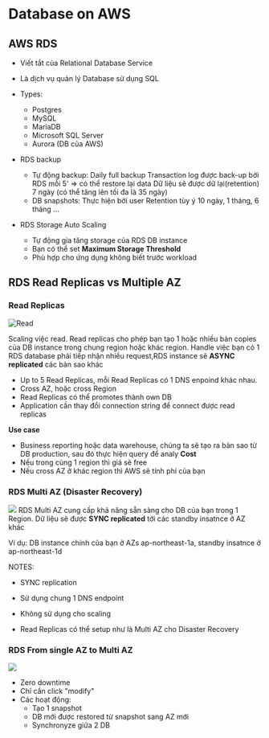 # Database on AWS
## AWS RDS
  - Viết tắt của Relational Database Service
  - Là dịch vụ quản lý Database sử dụng SQL
  - Types:
    + Postgres
    + MySQL
    + MariaDB
    + Microsoft SQL Server
    + Aurora (DB của AWS)

  - RDS backup
    + Tự động backup:
      Daily full backup
      Transaction log được back-up bởi RDS mỗi 5'
      => có thể restore lại data
      Dữ liệu sẽ được dữ lại(retention) 7 ngày (có thể tăng lên tối đa là 35 ngày)
    + DB snapshots:
      Thực hiện bởi user
      Retention tùy ý 10 ngày, 1 tháng, 6 tháng ...

  - RDS Storage Auto Scaling
    + Tự động gia tăng storage của RDS DB instance
    + Bạn có thể set **Maximum Storage Threshold**
    + Phù hợp cho ứng dụng không biết trước workload


## RDS Read Replicas vs Multiple AZ
### Read Replicas

![Read](https://cacoo.com/diagrams/2XNdewVsgellO3x8-1506D.png)

Scaling việc read. Read replicas cho phép bạn tạo 1 hoặc nhiều bản copies của DB instance trong chung region hoặc khác region. Handle việc bạn có 1 RDS database phải tiếp nhận nhiều request,RDS instance sẽ **ASYNC replicated** các bản sao khác
- Up to 5 Read Replicas, mỗi Read Replicas có 1 DNS enpoind khác nhau.
- Cross AZ, hoặc cross Region
- Read Replicas có thể promotes thành own DB
- Application cần thay đổi connection string để connect được read replicas

**Use case**
- Business reporting hoặc data warehouse, chúng ta sẽ tạo ra bản sao từ DB production, sau đó thực hiện query để analy
**Cost**
- Nếu trong cùng 1 region thì giá sẽ free
- Nếu cross AZ ở khác region thì AWS sẽ tính phí của bạn

### RDS Multi AZ (Disaster Recovery)
![](https://miro.medium.com/max/1200/1*Tpg2Xo1fIMX-Cz5tzeOZ1g.png)
RDS Multi AZ cung cấp khả năng sẵn sàng cho DB của bạn trong 1 Region. Dữ liệu sẽ được **SYNC replicated** tới các standby insatnce ở AZ khác

Ví dụ: DB instance chính của bạn ở AZs ap-northeast-1a, standby insatnce ở ap-northeast-1d

NOTES:
- SYNC replication
- Sử dụng chung 1 DNS endpoint
- Không sử dụng cho scaling

- Read Replicas có thể setup như là Multi AZ cho Disaster Recovery

### RDS From single AZ to Multi AZ
![](https://miro.medium.com/max/668/1*ewojRDRfLgZW7loOtSR0TQ.png)
- Zero downtime
- Chỉ cần click "modify"
- Các hoạt động:
  + Tạo 1 snapshot
  + DB mới được restored từ snapshot sang AZ mới
  + Synchronyze giữa 2 DB